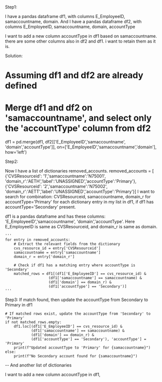 Step1:

I have a pandas dataframe df1, with columns E_EmployeeID, samaccountname, domain.
And I have a pandas dataframe df2, with columns E_EmployeeID, samaccountname, domain, accountType

I want to add a new column accountType in df1 based on samaccountname.
there are some other columns also in df2 and df1. i want to retain them as it is.

Solution:
# Assuming df1 and df2 are already defined
# Merge df1 and df2 on 'samaccountname', and select only the 'accountType' column from df2
df1 = pd.merge(df1, df2[['E_EmployeeID','samaccountname', 'domain','accountType']], on=['E_EmployeeID','samaccountname','domain'], how='left')


Step2:

Now I have a list of dictionaries removed_accounts.
removed_accounts = [
    {'CVSResourceid': '1','samaccountname':'N75001', 'domain_r':'AETH','label':'UNASSIGNED','accountType':'Primary'},
    {'CVSResourceid': '2','samaccountname':'N75002', 'domain_r':'AETT','label':'UNASSIGNED','accountType':'Primary'}]
I want to search for combination: CVSResourceid, samaccountname, domain_r for accountType='Primary' for each dictionary entry in my list in df1, if df1 has  accountType='Secondary' present.

df1 is a pandas dataframe and has these columns: 
'E_EmployeeID','samaccountname', 'domain','accountType'.
Here E_EmployeeID is same as CVSResourceid, and domain_r is same as domain.

    '''
    for entry in removed_accounts:
        # Extract the relevant fields from the dictionary
        cvs_resource_id = entry['CVSResourceid']
        samaccountname = entry['samaccountname']
        domain_r = entry['domain_r']
        
        # Check if df1 has a matching entry where accountType is 'Secondary'
        matched_rows = df1[(df1['E_EmployeeID'] == cvs_resource_id) & 
                        (df1['samaccountname'] == samaccountname) & 
                        (df1['domain'] == domain_r) & 
                        (df1['accountType'] == 'Secondary')]
    '''

Step3:
If match found, then update the accountType from Secondary to Primary in df1

    # If matched rows exist, update the accountType from 'Secondary' to 'Primary'
    if not matched_rows.empty:
        df1.loc[(df1['E_EmployeeID'] == cvs_resource_id) & 
                (df1['samaccountname'] == samaccountname) & 
                (df1['domain'] == domain_r) & 
                (df1['accountType'] == 'Secondary'), 'accountType'] = 'Primary'
        print(f"Updated accountType to 'Primary' for {samaccountname}")
    else:
        print(f"No Secondary account found for {samaccountname}")
--
And another list of dictionaries 


I want to add a new column accountType in df1, 